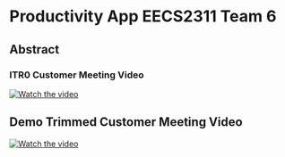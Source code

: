 # Productivity App EECS2311 Team 6
## Abstract

### ITR0 Customer Meeting Video
[![Watch the video](https://github.com/AntMa4002/2311-productivity-app/assets/114103022/4ee77143-eb48-44bf-898b-29a7f73fd19a
)](https://youtu.be/PCvcRVsgMSM)

## Demo Trimmed Customer Meeting Video
[![Watch the video](https://github.com/AntMa4002/2311-productivity-app/assets/114103022/4ee77143-eb48-44bf-898b-29a7f73fd19a
)](https://youtu.be/X7xlDumfvcU)
